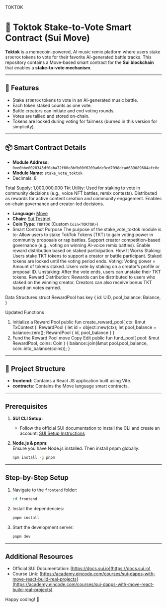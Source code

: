 TOKTOK

# 🎵 Toktok Stake-to-Vote Smart Contract (Sui Move)

**Toktok** is a memecoin-powered, AI music remix platform where users stake `$TOKTOK` tokens to vote for their favorite AI-generated battle tracks. This repository contains a Move-based smart contract for the **Sui blockchain** that enables a **stake-to-vote mechanism**.

---

## 🚀 Features

- Stake `$TOKTOK` tokens to vote in an AI-generated music battle.
- Each token staked counts as one vote.
- Battle creators can initiate and end voting rounds.
- Votes are tallied and stored on-chain.
- Tokens are locked during voting for fairness (burned in this version for simplicity).

---

## 📦 Smart Contract Details

- **Module Address:** `0xe0bbe0028343df0aba72f60e8bfb00f6209a6de3cd7098dcad689089684afc0e`
- **Module Name:** `stake_vote_toktok`
- Decimals: 8

Total Supply: 1,000,000,000 Tkt
Utility:
Used for staking to vote in community decisions (e.g., voice NFT battles, remix contests).
Distributed as rewards for active content creation and community engagement.
Enables on-chain governance and creator-led decisions.
- **Language:** [Move](https://github.com/move-language/move)
- **Chain:** [Sui Testnet](https://docs.sui.io/)
- **Coin Type:** `TOKTOK` (Custom `Coin<TOKTOK>`)
-  Smart Contract Purpose
The purpose of the stake_vote_toktok module is to:
Allow users to stake TokTok Tokens (TKT) to gain voting power in community proposals or rap battles.
Support creator competition-based governance (e.g., voting on winning AI-voice remix battles).
Enable reward distribution based on staked participation.
 How It Works
Staking:
Users stake TKT tokens to support a creator or battle participant.
Staked tokens are locked until the voting period ends.
Voting:
Voting power = Amount of tokens staked.
Users vote by staking on a creator’s profile or proposal ID.
Unstaking:
After the vote ends, users can unstake their TKT tokens.
Reward Distribution:
Rewards can be distributed to users who staked on the winning creator.
Creators can also receive bonus TKT based on votes earned.

Data Structures
struct RewardPool has key {
    id: UID,
    pool_balance: Balance<TokTokToken>,
}

 Updated Functions
1. Initialize a Reward Pool
public fun create_reward_pool(
    ctx: &mut TxContext
): RewardPool {
    let id = object::new(ctx);
    let pool_balance = balance::zero<TokTokToken>();
    RewardPool { id, pool_balance }
}
2. Fund the Reward Pool
move
Copy
Edit
public fun fund_pool(
    pool: &mut RewardPool,
    coins: Coin<TokTokToken>
) {
    balance::join(&mut pool.pool_balance, coin::into_balance(coins));
}
---

## 📁 Project Structure
- **frontend**: Contains a React JS application built using Vite.
- **contracts**: Contains the Move language smart contracts.

---

## Prerequisites

1. **SUI CLI Setup:**  
   - Follow the official SUI documentation to install the CLI and create an account: [SUI Setup Instructions](https://docs.sui.io/guides/developer/getting-started/sui-install)

2. **Node.js & pnpm:**  
   Ensure you have Node.js installed. Then install pnpm globally:

   ```bash
   npm install -g pnpm
   ```

---

## Step-by-Step Setup

1. Navigate to the `frontend` folder:

   ```bash
   cd frontend
   ```

2. Install the dependencies:

   ```bash
   pnpm install
   ```

3. Start the development server:

   ```bash
   pnpm dev
   ```

---

## Additional Resources

- Official SUI Documentation: [https://docs.sui.io](https://docs.sui.io)
- Course Link: [https://academy.eincode.com/courses/sui-dapps-with-move-react-build-real-projects](https://academy.eincode.com/courses/sui-dapps-with-move-react-build-real-projects)

Happy coding! 🚀
